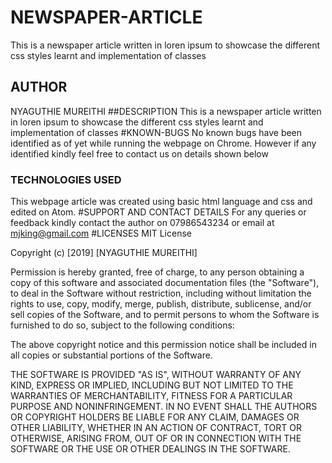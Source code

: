 # NEWSPAPER-ARTICLE
This is a newspaper article written in loren ipsum to showcase the different css styles learnt and implementation of classes
## AUTHOR
NYAGUTHIE MUREITHI
##DESCRIPTION
This is a newspaper article written in loren ipsum to showcase the different css styles learnt and implementation of classes
#KNOWN-BUGS
No known bugs have been identified as of yet while running the webpage on Chrome. However if any identified kindly feel free to contact us on details shown below
### TECHNOLOGIES USED
This webpage article was created using basic html language and css and edited on Atom.
#SUPPORT AND CONTACT DETAILS
For any queries or feedback kindly contact the author on 07986543234 or email at mjking@gmail.com
#LICENSES
MIT License

Copyright (c) [2019] [NYAGUTHIE MUREITHI]

Permission is hereby granted, free of charge, to any person obtaining a copy
of this software and associated documentation files (the "Software"), to deal
in the Software without restriction, including without limitation the rights
to use, copy, modify, merge, publish, distribute, sublicense, and/or sell
copies of the Software, and to permit persons to whom the Software is
furnished to do so, subject to the following conditions:

The above copyright notice and this permission notice shall be included in all
copies or substantial portions of the Software.

THE SOFTWARE IS PROVIDED "AS IS", WITHOUT WARRANTY OF ANY KIND, EXPRESS OR
IMPLIED, INCLUDING BUT NOT LIMITED TO THE WARRANTIES OF MERCHANTABILITY,
FITNESS FOR A PARTICULAR PURPOSE AND NONINFRINGEMENT. IN NO EVENT SHALL THE
AUTHORS OR COPYRIGHT HOLDERS BE LIABLE FOR ANY CLAIM, DAMAGES OR OTHER
LIABILITY, WHETHER IN AN ACTION OF CONTRACT, TORT OR OTHERWISE, ARISING FROM,
OUT OF OR IN CONNECTION WITH THE SOFTWARE OR THE USE OR OTHER DEALINGS IN THE
SOFTWARE.
